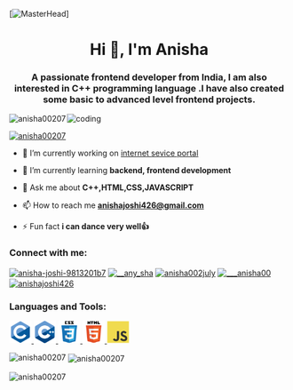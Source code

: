 [![MasterHead](https://www.digitaland.tv/wp-content/uploads/2016/03/banner_developer-.jpg)]
<h1 align="center">Hi 👋, I'm Anisha</h1>
<h3 align="center">A passionate frontend developer from India, I am also interested in C++ programming language .I have also created some basic to advanced level frontend projects.</h3>
<img align ="right" alt="coding" width="400" src="https://cdn.dribbble.com/users/1894420/screenshots/14032021/programming_01.gif">

<p align="left"> <img src="https://komarev.com/ghpvc/?username=anisha00207&label=Profile%20views&color=0e75b6&style=flat" alt="anisha00207" /> </p>

<p align="left"> <a href="https://github.com/ryo-ma/github-profile-trophy"><img src="https://github-profile-trophy.vercel.app/?username=anisha00207" alt="anisha00207" /></a> </p>

- 🔭 I’m currently working on [internet sevice portal](http://127.0.0.1:5500/project1.html)

- 🌱 I’m currently learning **backend, frontend development**

- 💬 Ask me about **C++,HTML,CSS,JAVASCRIPT**

- 📫 How to reach me **anishajoshi426@gmail.com**

- ⚡ Fun fact **i can dance very well👍**

<h3 align="left">Connect with me:</h3>
<p align="left">
<a href="https://linkedin.com/in/anisha-joshi-9813201b7" target="blank"><img align="center" src="https://raw.githubusercontent.com/rahuldkjain/github-profile-readme-generator/master/src/images/icons/Social/linked-in-alt.svg" alt="anisha-joshi-9813201b7" height="30" width="40" /></a>
<a href="https://instagram.com/__any_sha" target="blank"><img align="center" src="https://raw.githubusercontent.com/rahuldkjain/github-profile-readme-generator/master/src/images/icons/Social/instagram.svg" alt="__any_sha" height="30" width="40" /></a>
<a href="https://www.hackerrank.com/anisha002july" target="blank"><img align="center" src="https://raw.githubusercontent.com/rahuldkjain/github-profile-readme-generator/master/src/images/icons/Social/hackerrank.svg" alt="anisha002july" height="30" width="40" /></a>
<a href="https://www.leetcode.com/___anisha00" target="blank"><img align="center" src="https://raw.githubusercontent.com/rahuldkjain/github-profile-readme-generator/master/src/images/icons/Social/leet-code.svg" alt="___anisha00" height="30" width="40" /></a>
<a href="https://auth.geeksforgeeks.org/user/anishajoshi426" target="blank"><img align="center" src="https://raw.githubusercontent.com/rahuldkjain/github-profile-readme-generator/master/src/images/icons/Social/geeks-for-geeks.svg" alt="anishajoshi426" height="30" width="40" /></a>
</p>

<h3 align="left">Languages and Tools:</h3>
<p align="left"> <a href="https://www.cprogramming.com/" target="_blank" rel="noreferrer"> <img src="https://raw.githubusercontent.com/devicons/devicon/master/icons/c/c-original.svg" alt="c" width="40" height="40"/> </a> <a href="https://www.w3schools.com/cpp/" target="_blank" rel="noreferrer"> <img src="https://raw.githubusercontent.com/devicons/devicon/master/icons/cplusplus/cplusplus-original.svg" alt="cplusplus" width="40" height="40"/> </a> <a href="https://www.w3schools.com/css/" target="_blank" rel="noreferrer"> <img src="https://raw.githubusercontent.com/devicons/devicon/master/icons/css3/css3-original-wordmark.svg" alt="css3" width="40" height="40"/> </a> <a href="https://www.w3.org/html/" target="_blank" rel="noreferrer"> <img src="https://raw.githubusercontent.com/devicons/devicon/master/icons/html5/html5-original-wordmark.svg" alt="html5" width="40" height="40"/> </a> <a href="https://developer.mozilla.org/en-US/docs/Web/JavaScript" target="_blank" rel="noreferrer"> <img src="https://raw.githubusercontent.com/devicons/devicon/master/icons/javascript/javascript-original.svg" alt="javascript" width="40" height="40"/> </a> </p>

<p><img align="left" src="https://github-readme-stats.vercel.app/api/top-langs?username=anisha00207&show_icons=true&locale=en&layout=compact" alt="anisha00207" /></p>

<p>&nbsp;<img align="center" src="https://github-readme-stats.vercel.app/api?username=anisha00207&show_icons=true&locale=en" alt="anisha00207" /></p>

<p><img align="center" src="https://github-readme-streak-stats.herokuapp.com/?user=anisha00207&" alt="anisha00207" /></p>

